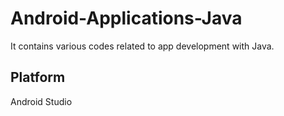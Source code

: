 # Android-Applications-Java 
It contains various codes related to app development with Java.

## Platform
Android Studio

